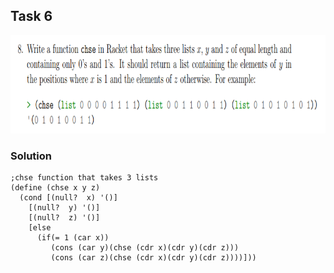 ## Task 6

<p><img src="Resources/8.png" width="854" height="157"></p>


### Solution
```Racket
;chse function that takes 3 lists
(define (chse x y z)
  (cond [(null?  x) '()]
    [(null?  y) '()]
    [(null?  z) '()]
    [else
      (if(= 1 (car x))
         (cons (car y)(chse (cdr x)(cdr y)(cdr z))) 
         (cons (car z)(chse (cdr x)(cdr y)(cdr z))))])) 

```

